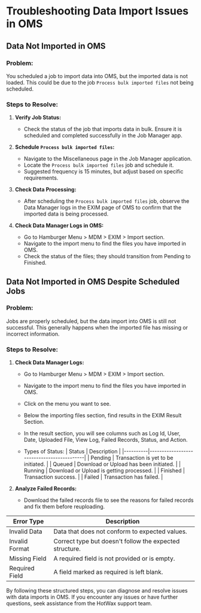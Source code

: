 # Troubleshooting Data Import Issues in OMS

## Data Not Imported in OMS

### Problem:
You scheduled a job to import data into OMS, but the imported data is not loaded. This could be due to the job `Process bulk imported files` not being scheduled.

### Steps to Resolve:

1. **Verify Job Status:**
   - Check the status of the job that imports data in bulk. Ensure it is scheduled and completed successfully in the Job Manager app.

2. **Schedule `Process bulk imported files`:**
   - Navigate to the Miscellaneous page in the Job Manager application.
   - Locate the `Process bulk imported files` job and schedule it.
   - Suggested frequency is 15 minutes, but adjust based on specific requirements.

3. **Check Data Processing:**
   - After scheduling the `Process bulk imported files` job, observe the Data Manager logs in the EXIM page of OMS to confirm that the imported data is being processed.

4. **Check Data Manager Logs in OMS:**
   - Go to Hamburger Menu > MDM > EXIM > Import section.
   - Navigate to the import menu to find the files you have imported in OMS.
   - Check the status of the files; they should transition from Pending to Finished.

## Data Not Imported in OMS Despite Scheduled Jobs

### Problem:
Jobs are properly scheduled, but the data import into OMS is still not successful. This generally happens when the imported file has missing or incorrect information.

### Steps to Resolve:

1. **Check Data Manager Logs:**
   - Go to Hamburger Menu > MDM > EXIM > Import section.
   - Navigate to the import menu to find the files you have imported in OMS.
   - Click on the menu you want to see.
   - Below the importing files section, find results in the EXIM Result Section.

   - In the result section, you will see columns such as Log Id, User, Date, Uploaded File, View Log, Failed Records, Status, and Action.

   - Types of Status:
| Status   | Description                               |
|----------|-------------------------------------------|
| Pending  | Transaction is yet to be initiated.       |
| Queued   | Download or Upload has been initiated.    |
| Running  | Download or Upload is getting processed.  |
| Finished | Transaction success.                      |
| Failed   | Transaction has failed.                   |


2. **Analyze Failed Records:**
   - Download the failed records file to see the reasons for failed records and fix them before reuploading.

| Error Type        | Description                                            |
|-------------------|--------------------------------------------------------|
| Invalid Data      | Data that does not conform to expected values.          |
| Invalid Format    | Correct type but doesn't follow the expected structure. |
| Missing Field     | A required field is not provided or is empty.           |
| Required Field    | A field marked as required is left blank.               |


By following these structured steps, you can diagnose and resolve issues with data imports in OMS. If you encounter any issues or have further questions, seek assistance from the HotWax support team.
